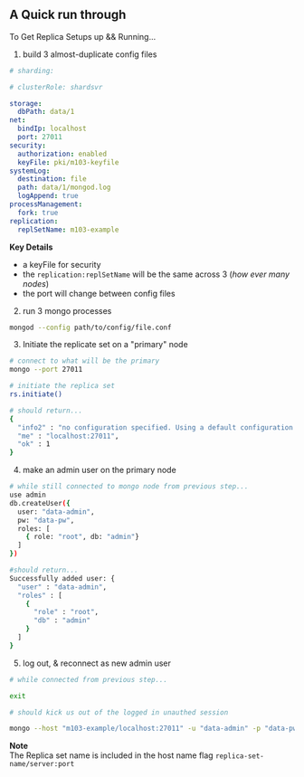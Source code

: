 ## A Quick run through
To Get Replica Setups up && Running...
1. build 3 almost-duplicate config files
```yaml
# sharding:

# clusterRole: shardsvr

storage:
  dbPath: data/1
net:
  bindIp: localhost
  port: 27011
security:
  authorization: enabled
  keyFile: pki/m103-keyfile
systemLog:
  destination: file
  path: data/1/mongod.log
  logAppend: true
processManagement:
  fork: true
replication:
  replSetName: m103-example
```
**Key Details**  
- a keyFile for security
- the `replication:replSetName` will be the same across 3 (_how ever many nodes_)
- the port will change between config files
2. run 3 mongo processes
```bash
mongod --config path/to/config/file.conf
```
3. Initiate the replicate set on a "primary" node
```bash
# connect to what will be the primary
mongo --port 27011

# initiate the replica set
rs.initiate()

# should return...
{
  "info2" : "no configuration specified. Using a default configuration for the set",
  "me" : "localhost:27011",
  "ok" : 1
}
```

4. make an admin user on the primary node
```bash
# while still connected to mongo node from previous step...
use admin
db.createUser({
  user: "data-admin",
  pw: "data-pw",
  roles: [
    { role: "root", db: "admin"}
  ]
})

#should return...
Successfully added user: {
  "user" : "data-admin",
  "roles" : [
    {
      "role" : "root",
      "db" : "admin"
    }
  ]
}
```

5. log out, & reconnect as new admin user
```bash
# while connected from previous step...

exit

# should kick us out of the logged in unauthed session

mongo --host "m103-example/localhost:27011" -u "data-admin" -p "data-pw" --authenticationDatabase "admin"
```
**Note**  
The Replica set name is included in the host name flag `replica-set-name/server:port`
